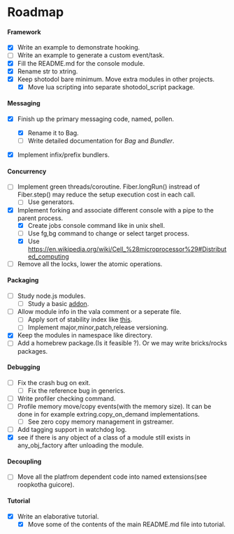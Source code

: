 Roadmap
========

#### Framework
- [x] Write an example to demonstrate hooking.
- [ ] Write an example to generate a custom event/task.
- [x] Fill the README.md for the console module.
- [x] Rename str to xtring.
- [x] Keep shotodol bare minimum. Move extra modules in other projects.
	- [x] Move lua scripting into separate shotodol_script package.

#### Messaging
- [x] Finish up the primary messaging code, named, pollen.
	- [x] Rename it to Bag.
	- [ ] Write detailed documentation for _Bag_ and _Bundler_.
- [x] Implement infix/prefix bundlers.


#### Concurrency
- [ ] Implement green threads/coroutine. Fiber.longRun() instread of Fiber.step() may reduce the setup execution cost in each call.
	- [ ] Use generators.
- [x] Implement forking and associate different console with a pipe to the parent process.
	- [x] Create jobs console command like in unix shell.
	- [ ] Use fg,bg command to change or select target process.
	- [x] Use https://en.wikipedia.org/wiki/Cell_%28microprocessor%29#Distributed_computing
- [ ] Remove all the locks, lower the atomic operations.

#### Packaging
- [ ] Study node.js modules.
	- [ ] Study a basic [addon](http://www.nodejs.org/api/addons.html).
- [ ] Allow module info in the vala comment or a seperate file.
	- [ ] Apply sort of stability index like [this](http://www.nodejs.org/api/documentation.html).
	- [ ] Implement major,minor,patch,release versioning.
- [x] Keep the modules in namespace like directory.
- [ ] Add a homebrew package.(Is it feasible ?). Or we may write bricks/rocks packages.

#### Debugging

- [ ] Fix the crash bug on exit.
	- [ ] Fix the reference bug in generics.
- [ ] Write profiler checking command.
- [ ] Profile memory move/copy events(with the memory size). It can be done in for example extring.copy_on_demand implementations.
	- [ ] See zero copy memory management in gstreamer.
- [ ] Add tagging support in watchdog log.
- [x] see if there is any object of a class of a module still exists in any_obj_factory after unloading the module.

#### Decoupling
- [ ] Move all the platfrom dependent code into named extensions(see roopkotha guicore).

#### Tutorial
- [x] Write an elaborative tutorial.
	- [x] Move some of the contents of the main README.md file into tutorial.
